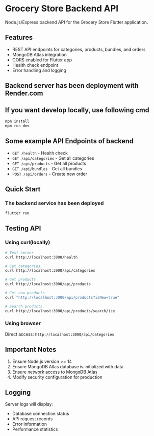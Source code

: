 # Grocery Store Backend API

Node.js/Express backend API for the Grocery Store Flutter application.

## Features
- REST API endpoints for categories, products, bundles, and orders
- MongoDB Atlas integration
- CORS enabled for Flutter app
- Health check endpoint
- Error handling and logging

## Backend server has been deployment with Render.com

## If you want develop locally, use following cmd
```bash
npm install
npm run dev
```

## Some example API Endpoints of backend
- `GET /health` - Health check
- `GET /api/categories` - Get all categories
- `GET /api/products` - Get all products
- `GET /api/bundles` - Get all bundles
- `POST /api/orders` - Create new order

## Quick Start

### The backend service has been deployed
```bash
flutter run
```

## Testing API

### Using curl(locally)
```bash
# Test server
curl http://localhost:3000/health

# Get categories
curl http://localhost:3000/api/categories

# Get products
curl http://localhost:3000/api/products

# Get new products
curl "http://localhost:3000/api/products?isNew=true"

# Search products
curl http://localhost:3000/api/products/search/ice
```

### Using browser
Direct access: `http://localhost:3000/api/categories`

## Important Notes

1. Ensure Node.js version >= 14
2. Ensure MongoDB Atlas database is initialized with data
3. Ensure network access to MongoDB Atlas
4. Modify security configuration for production

## Logging
Server logs will display:
- Database connection status
- API request records
- Error information
- Performance statistics 
